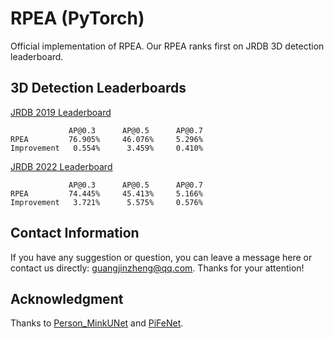 # RPEA (PyTorch)

Official implementation of RPEA. 
Our RPEA ranks first on JRDB 3D detection leaderboard.

## 3D Detection Leaderboards

[JRDB 2019 Leaderboard](https://jrdb.erc.monash.edu/leaderboards/detection)

```
             AP@0.3      AP@0.5      AP@0.7
RPEA         76.905%     46.076%     5.296%
Improvement   0.554%      3.459%     0.410%
```

[JRDB 2022 Leaderboard](https://jrdb.erc.monash.edu/leaderboards/detection22)

```
             AP@0.3      AP@0.5      AP@0.7
RPEA         74.445%	 45.413%     5.166%
Improvement   3.721%      5.575%     0.576%
```


## Contact Information

If you have any suggestion or question, you can leave a message here or contact us directly: guangjinzheng@qq.com. Thanks for your attention!

## Acknowledgment

Thanks to [Person_MinkUNet](https://github.com/VisualComputingInstitute/Person_MinkUNet) 
and [PiFeNet](https://github.com/ldtho/PiFeNet).
